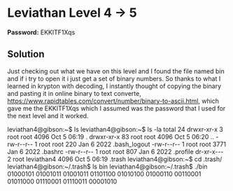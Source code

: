 # Leviathan Level 4 -> 5

**Password:** EKKlTF1Xqs

## Solution


Just checking out what we have on this level and I found the file named bin and if i try to open it i just get a set of binary numbers. So thanks to what I learned in krypton with decoding, I instantly thought of copying the binary and pasting it in online binary to text converte, https://www.rapidtables.com/convert/number/binary-to-ascii.html, which gave me the EKKlTF1Xqs which I assumed was the password that I used for the next level and it worked. 

leviathan4@gibson:~$ ls
leviathan4@gibson:~$ ls -la
total 24
drwxr-xr-x  3 root root       4096 Oct  5 06:19 .
drwxr-xr-x 83 root root       4096 Oct  5 06:20 ..
-rw-r--r--  1 root root        220 Jan  6  2022 .bash_logout
-rw-r--r--  1 root root       3771 Jan  6  2022 .bashrc
-rw-r--r--  1 root root        807 Jan  6  2022 .profile
dr-xr-x---  2 root leviathan4 4096 Oct  5 06:19 .trash
leviathan4@gibson:~$ cd .trash/
leviathan4@gibson:~/.trash$ ls
bin
leviathan4@gibson:~/.trash$ ./bin
01000101 01001011 01001011 01101100 01010100 01000110 00110001 01011000 01110001 01110011 00001010 
